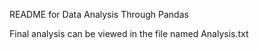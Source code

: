 README for Data Analysis Through Pandas

Final analysis can be viewed in the file named Analysis.txt
